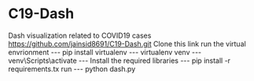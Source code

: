 # C19-Dash
Dash visualization related to COVID19 cases
https://github.com/jainsid8691/C19-Dash.git Clone this link
run the virtual envrionment --- pip install virtualenv --- virtualenv venv --- venv\Scripts\activate ---
Install the required libraries --- pip install -r requirements.tx
run --- python dash.py
